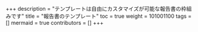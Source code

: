 +++
description = "テンプレートは自由にカスタマイズが可能な報告書の枠組みです"
title = "報告書のテンプレート"
toc = true
weight = 101001100
tags = []
mermaid = true
contributors = []
+++
